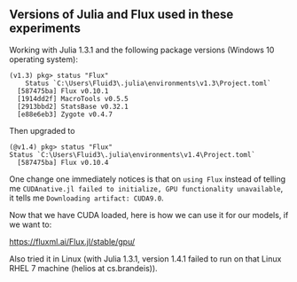 ## Versions of Julia and Flux used in these experiments

Working with Julia 1.3.1 and the following package versions (Windows 10 operating system):

```
(v1.3) pkg> status "Flux"
    Status `C:\Users\Fluid3\.julia\environments\v1.3\Project.toml`
  [587475ba] Flux v0.10.1
  [1914dd2f] MacroTools v0.5.5
  [2913bbd2] StatsBase v0.32.1
  [e88e6eb3] Zygote v0.4.7
```

Then upgraded to 

```
(@v1.4) pkg> status "Flux"
Status `C:\Users\Fluid3\.julia\environments\v1.4\Project.toml`
  [587475ba] Flux v0.10.4
```

One change one immediately notices is that on `using Flux` instead of telling me 
`CUDAnative.jl failed to initialize, GPU functionality unavailable`, it tells me `Downloading artifact: CUDA9.0`.

Now that we have CUDA loaded, here is how we can use it for our models, if we want to:

https://fluxml.ai/Flux.jl/stable/gpu/

Also tried it in Linux (with Julia 1.3.1, version 1.4.1 failed to run on that Linux RHEL 7 machine (helios at cs.brandeis)).
